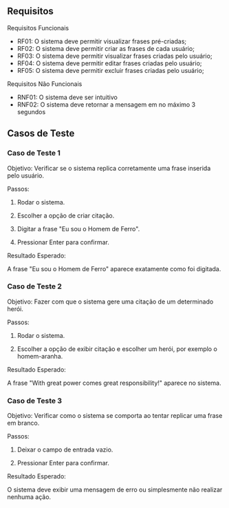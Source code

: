 ## Requisitos

Requisitos Funcionais
- RF01: O sistema deve permitir visualizar frases pré-criadas;
- RF02: O sistema deve permitir criar as frases de cada usuário;
- RF03: O sistema deve permitir visualizar frases criadas pelo usuário;
- RF04: O sistema deve permitir editar frases criadas pelo usuário;
- RF05: O sistema deve permitir excluir frases criadas pelo usuário;

Requisitos Não Funcionais
- RNF01: O sistema deve ser intuitivo
- RNF02: O sistema deve retornar a mensagem em no máximo 3 segundos

## Casos de Teste

<h3>Caso de Teste 1</h3>

Objetivo: Verificar se o sistema replica corretamente uma frase inserida pelo usuário.

Passos:

1. Rodar o sistema.

2. Escolher a opção de criar citação.

3. Digitar a frase "Eu sou o Homem de Ferro".

4. Pressionar Enter para confirmar.

Resultado Esperado:

A frase "Eu sou o Homem de Ferro" aparece exatamente como foi digitada.

<h3>Caso de Teste 2</h3>
Objetivo: Fazer com que o sistema gere uma citação de um determinado herói.

Passos:

1. Rodar o sistema.

2. Escolher a opção de exibir citação e escolher um herói, por exemplo o homem-aranha.

Resultado Esperado:

A frase "With great power comes great responsibility!" aparece no sistema.

<h3>Caso de Teste 3</h3>
Objetivo: Verificar como o sistema se comporta ao tentar replicar uma frase em branco.

Passos:

1. Deixar o campo de entrada vazio.

2. Pressionar Enter para confirmar.

Resultado Esperado:

O sistema deve exibir uma mensagem de erro ou simplesmente não realizar nenhuma ação.

